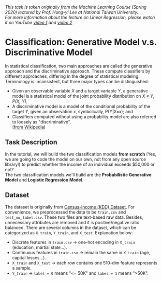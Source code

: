 *This task is taken originally from the Machine Learning Course (Spring 2020) lectured by Prof. Hung-yi Lee at National Taiwan University.*\
*For more information about the lecture on Linear Regression, please watch it on YouTube [video 1](https://www.youtube.com/watch?v=fZAZUYEeIMg&ab_channel=Hung-yiLee) and [video 2](https://www.youtube.com/watch?v=hSXFuypLukA&ab_channel=Hung-yiLee)*

# Classification: Generative Model v.s. Discriminative Model
In statistical classification, two main approaches are called the generative approach and the discriminative approach. These compute classifiers by different approaches, differing in the degree of statistical modeling. Terminology is inconsistent, but three major types can be distinguished:
- Given an observable variable *X* and a target variable *Y*, a generative model is a statistical model of the joint probability distribution on *X × Y*, *P(X, Y)*;
- A discriminative model is a model of the conditional probability of the target *Y*, given an observation *x*, symbolically, P(Y|X=x); and
- Classifiers computed without using a probability model are also referred to loosely as "discriminative".\
([from Wikipedia](https://en.wikipedia.org/wiki/Generative_model))


## Task Description
In the tutorial, we will build the two classification models **from scratch** (Yes, we are going to code the model on our own, not from any open source library!) to predict whether the income of an individual exceeds $50,000 or not?\
The two classification models we'll build are the **Probabilistic Generative Model** and **Logistic Regression Model**.

## Dataset
The dataset is originally from [Census-Income (KDD) Dataset](https://archive.ics.uci.edu/ml/datasets/Census-Income+(KDD)).
For convenience, we preprocessed the data to be `train.csv` and `test_no_label.csv`. These two files are text-based raw data. Besides, unnecessary attributes are removed and it is positive/negative ratio balanced.
There are several columns in the dataset, which can be categorized as `X_train`, `Y_train`, and `X_test`. Explanation below:
- Discrete features in `train.csv` -> one-hot encoding in `X_train` (education, martial state...).
- Continuous features in `train.csv` -> remain the same in `X_train` (age, capital losses...).
- `X_train` and `X_test` -> each row contains one 510-dim feature represents a sample.
- `Y_train` -> `label = 0` means  "<= 50K"  and `label = 1` means ">50K".
